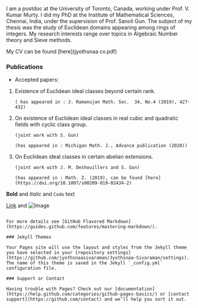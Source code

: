 I am a postdoc at the University of Toronto, Canada, working under 
Prof. V. Kumar Murty. I did my PhD at the Institute of Mathematical Sciences, Chennai, India, under the supervision of Prof. Sanoli Gun. The subject of my thesis was the study of Euclidean domains appearing
among rings of integers. My research interests range over topics in Algebraic Number theory and
Sieve methods.

My CV can be found [here](jyothsnaa cv.pdf)

### Publications

- Accepted papers:
1. Existence of Euclidean ideal classes beyond certain rank.

       ( has appeared in : J. Ramanujan Math. Soc.  34, No.4 (2019), 427-432)

2. On existence of Euclidean ideal classes in real cubic and quadratic fields with cyclic class group.
       
       (joint work with S. Gun) 
       
       (has appeared in : Michigan Math. J., Advance publication (2020))
       
3. On Euclidean ideal classes in certain abelian extensions.

       (joint work with J. M. Deshouillers and S. Gun)
       
       (has appeared in : Math. Z. (2019), can be found [here](https://doi.org/10.1007/s00209-019-02434-2)

**Bold** and _Italic_ and `Code` text

[Link](url) and ![Image](src)
```

For more details see [GitHub Flavored Markdown](https://guides.github.com/features/mastering-markdown/).

### Jekyll Themes

Your Pages site will use the layout and styles from the Jekyll theme you have selected in your [repository settings](https://github.com/jyothsnaasivaraman/Jyothsnaa-Sivaraman/settings). The name of this theme is saved in the Jekyll `_config.yml` configuration file.

### Support or Contact

Having trouble with Pages? Check out our [documentation](https://help.github.com/categories/github-pages-basics/) or [contact support](https://github.com/contact) and we’ll help you sort it out.
